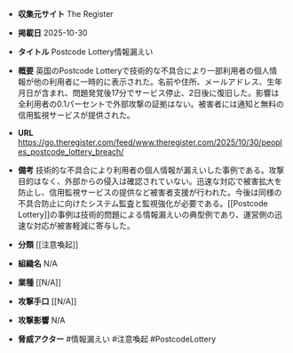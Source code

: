 - **収集元サイト**
The Register

- **掲載日**
2025-10-30

- **タイトル**
Postcode Lottery情報漏えい

- **概要**
英国のPostcode Lotteryで技術的な不具合により一部利用者の個人情報が他の利用者に一時的に表示された。名前や住所、メールアドレス、生年月日が含まれ、問題発覚後17分でサービス停止、2日後に復旧した。影響は全利用者の0.1パーセントで外部攻撃の証拠はない。被害者には通知と無料の信用監視サービスが提供された。

- **URL**
https://go.theregister.com/feed/www.theregister.com/2025/10/30/peoples_postcode_lottery_breach/

- **備考**
技術的な不具合により利用者の個人情報が漏えいした事例である。攻撃目的はなく、外部からの侵入は確認されていない。迅速な対応で被害拡大を防止し、信用監視サービスの提供など被害者支援が行われた。今後は同様の不具合防止に向けたシステム監査と監視強化が必要である。[[Postcode Lottery]]の事例は技術的問題による情報漏えいの典型例であり、運営側の迅速な対応が被害軽減に寄与した。

- **分類**
[[注意喚起]]

- **組織名**
N/A

- **業種**
[[N/A]]

- **攻撃手口**
[[N/A]]

- **攻撃影響**
N/A

- **脅威アクター**
#情報漏えい #注意喚起 #PostcodeLottery
